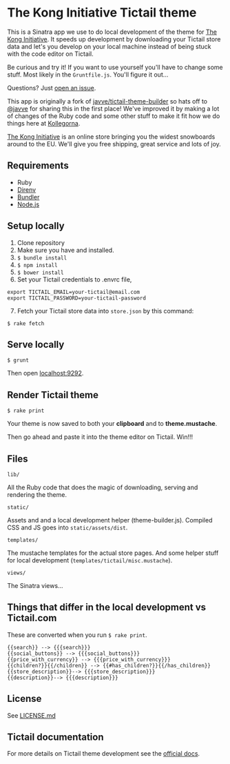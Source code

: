# The Kong Initiative Tictail theme

This is a Sinatra app we use to do local development of the theme for [The Kong Initiative](http://www.konginitiative.com). It speeds up development by downloading your Tictail store data and let's you develop on your local machine instead of being stuck with the code editor on Tictail.

Be curious and try it! If you want to use yourself you'll have to change some stuff. Most likely in the `Gruntfile.js`. You'll figure it out…

Questions? Just [open an issue](https://github.com/kollegorna/kong-tictail-theme/issues).

This app is originally a fork of [javve/tictail-theme-builder](https://github.com/javve/tictail-theme-builder) so hats off to [@javve](https://twitter.com/javve) for sharing this in the first place!
We've improved it by making a lot of changes of the Ruby code and some other stuff to make it fit how we do things here at [Kollegorna](https://labs.kollegorna.se).

[The Kong Initiative](http://www.konginitiative.com) is an online store bringing you the widest snowboards around to the EU. We'll give you free shipping, great service and lots of joy.

## Requirements
* Ruby
* [Direnv](http://direnv.net/)
* [Bundler](https://rubygems.org/gems/bundler)
* [Node.js](http://nodejs.org)

## Setup locally
1. Clone repository
2. Make sure you have  and  installed.
3. `$ bundle install`
4. `$ npm install`
5. `$ bower install`
6. Set your Tictail credentials to .envrc file,  
  ```
  export TICTAIL_EMAIL=your-tictail@email.com  
  export TICTAIL_PASSWORD=your-tictail-password
  ```
7. Fetch your Tictail store data into `store.json` by this command:
  ```
  $ rake fetch
  ```

## Serve locally
  ```
  $ grunt
  ```

Then open [localhost:9292](http://localhost:9292).

## Render Tictail theme
  ```
  $ rake print
  ```

Your theme is now saved to both your __clipboard__ and to __theme.mustache__.

Then go ahead and paste it into the theme editor on Tictail. Win!!!

## Files

```
lib/
```
All the Ruby code that does the magic of downloading, serving and rendering the theme.

```
static/
```
Assets and and a local development helper (theme-builder.js).
Compiled CSS and JS goes into `static/assets/dist`.

```
templates/
```
The mustache templates for the actual store pages. And some helper stuff for local development (`templates/tictail/misc.mustache`).

```
views/
```
The Sinatra views…

## Things that differ in the local development vs Tictail.com
These are converted when you run `$ rake print`.

```
{{search}} --> {{{search}}}
{{social_buttons}} --> {{{social_buttons}}}
{{price_with_currency}} --> {{{price_with_currency}}}
{{children?}}{{/children}} --> {{#has_children?}}{{/has_children}}
{{store_description}}--> {{{store_description}}}
{{description}}--> {{{description}}}
```


## License

See [LICENSE.md](https://github.com/kollegorna/kong-tictail-theme/blob/master/LICENSE.md)

## Tictail documentation

For more details on Tictail theme development see the [official docs](https://tictail.com/docs).
